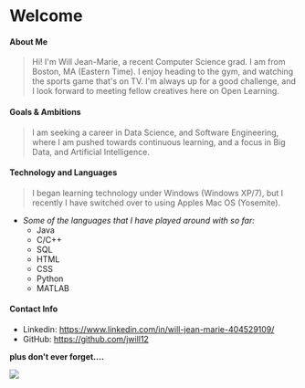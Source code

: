# Welcome #

#### About Me

> Hi! I'm Will Jean-Marie, a recent Computer Science grad. I am from Boston, MA (Eastern Time). 
> I enjoy heading to the gym, and watching the sports game that's on TV. 
> I'm always up for a good challenge, and I look forward to meeting fellow creatives here on Open Learning.

#### Goals & Ambitions

> I am seeking a career in Data Science, and Software Engineering, where I am pushed towards continuous learning, and a focus in Big Data, and Artificial Intelligence.

#### Technology and Languages

> I began learning technology under Windows (Windows XP/7), but I recently I have switched over to using Apples Mac OS (Yosemite).

- *Some of the languages that I have played around with so far:*
  * Java
  * C/C++
  * SQL
  * HTML
  * CSS
  * Python
  * MATLAB

#### Contact Info

* Linkedin: https://www.linkedin.com/in/will-jean-marie-404529109/
* GitHub: https://github.com/jwill12

**plus don't ever forget....**

<img src= "https://www.boston.com/wp-content/uploads/2015/02/04600558.jpg"/>
